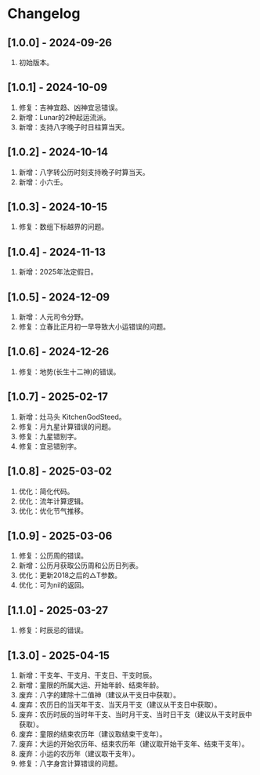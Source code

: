 # Changelog

## [1.0.0] - 2024-09-26
1. 初始版本。

## [1.0.1] - 2024-10-09
1. 修复：吉神宜趋、凶神宜忌错误。
2. 新增：Lunar的2种起运流派。
3. 新增：支持八字晚子时日柱算当天。

## [1.0.2] - 2024-10-14
1. 新增：八字转公历时刻支持晚子时算当天。
2. 新增：小六壬。

## [1.0.3] - 2024-10-15
1. 修复：数组下标越界的问题。

## [1.0.4] - 2024-11-13
1. 新增：2025年法定假日。

## [1.0.5] - 2024-12-09
1. 新增：人元司令分野。
2. 修复：立春比正月初一早导致大小运错误的问题。

## [1.0.6] - 2024-12-26
1. 修复：地势(长生十二神)的错误。

## [1.0.7] - 2025-02-17
1. 新增：灶马头 KitchenGodSteed。
2. 修复：月九星计算错误的问题。
3. 修复：九星错别字。
4. 修复：宜忌错别字。

## [1.0.8] - 2025-03-02
1. 优化：简化代码。
2. 优化：流年计算逻辑。
3. 优化：优化节气推移。

## [1.0.9] - 2025-03-06
1. 修复：公历周的错误。
2. 新增：公历月获取公历周和公历日列表。
3. 优化：更新2018之后的△T参数。
4. 优化：可为nil的返回。

## [1.1.0] - 2025-03-27
1. 修复：时辰忌的错误。

## [1.3.0] - 2025-04-15
1. 新增：干支年、干支月、干支日、干支时辰。
2. 新增：童限的所属大运、开始年龄、结束年龄。
3. 废弃：八字的建除十二值神（建议从干支日中获取）。
4. 废弃：农历日的当天年干支、当天月干支（建议从干支日中获取）。
5. 废弃：农历时辰的当时年干支、当时月干支、当时日干支（建议从干支时辰中获取）。
6. 废弃：童限的结束农历年（建议取结束干支年）。
7. 废弃：大运的开始农历年、结束农历年（建议取开始干支年、结束干支年）。
8. 废弃：小运的农历年（建议取干支年）。
9. 修复：八字身宫计算错误的问题。

